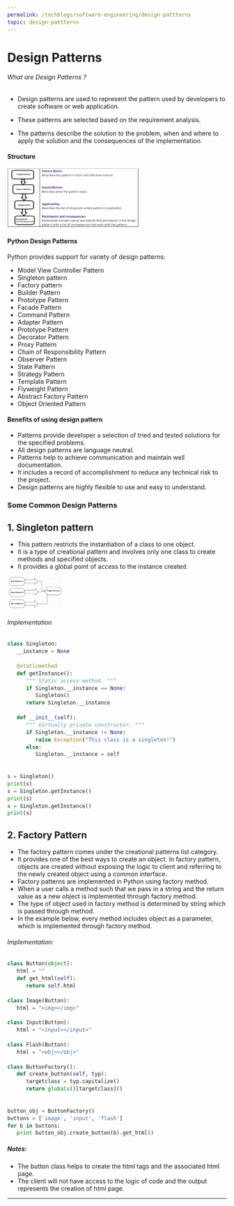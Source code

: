```yaml
---
permalink: /techblogs/software-engineering/design-pattterns
topic: design-pattterns
---
```




# Design Patterns

###### What are Design Patterns ?

- Design patterns are used to represent the pattern used by developers to create software or web application.

- These patterns are selected based on the requirement analysis.

- The patterns describe the solution to the problem, when and where to apply the solution and the consequences of the implementation.

#### Structure

<img src="assets/design_pattern_structure_1.png" width="60%">



#### Python Design Patterns

Python provides support for variety of design patterns:

- Model View Controller Pattern
- Singleton pattern
- Factory pattern
- Builder Pattern
- Prototype Pattern
- Facade Pattern
- Command Pattern
- Adapter Pattern
- Prototype Pattern
- Decorator Pattern
- Proxy Pattern
- Chain of Responsibility Pattern
- Observer Pattern
- State Pattern
- Strategy Pattern
- Template Pattern
- Flyweight Pattern
- Abstract Factory Pattern
- Object Oriented Pattern



#### Benefits of using design pattern

- Patterns provide developer a selection of tried and tested solutions for the specified problems.
- All design patterns are language neutral.
- Patterns help to achieve communication and maintain well documentation.
- It includes a record of accomplishment to reduce any technical risk to the project.
- Design patterns are highly flexible to use and easy to understand.





### Some Common Design Patterns

## 1. Singleton pattern

- This pattern restricts the instantiation of a class to one object.
- It is a type of creational pattern and involves only one class to create methods and specified objects.
- It provides a global point of access to the instance created.

<img src="assets/singelton_pattern.png" width="25%">



###### Implementation

```python
class Singleton:
   __instance = None
    
   @staticmethod 
   def getInstance():
      """ Static access method. """
      if Singleton.__instance == None:
         Singleton()
      return Singleton.__instance
    
   def __init__(self):
      """ Virtually private constructor. """
      if Singleton.__instance != None:
         raise Exception("This class is a singleton!")
      else:
         Singleton.__instance = self
          

s = Singleton()
print(s)
s = Singleton.getInstance()
print(s)
s = Singleton.getInstance()
print(s)
```





## 2. Factory Pattern

- The factory pattern comes under the creational patterns list category.
- It provides one of the best ways to create an object. In factory pattern, objects are created without exposing the logic to client and referring to the newly created object using a common interface.
- Factory patterns are implemented in Python using factory method.
- When a user calls a method such that we pass in a string and the return value as a new object is implemented through factory method.
- The type of object used in factory method is determined by string which is passed through method.
- In the example below, every method includes object as a parameter, which is implemented through factory method.

###### Implementation:

```python
class Button(object):
   html = ""
   def get_html(self):
      return self.html

class Image(Button):
   html = "<img></img>"

class Input(Button):
   html = "<input></input>"

class Flash(Button):
   html = "<obj></obj>"

class ButtonFactory():
   def create_button(self, typ):
      targetclass = typ.capitalize()
      return globals()[targetclass]()

    
button_obj = ButtonFactory()
buttons = ['image', 'input', 'flash']
for b in buttons:
   print button_obj.create_button(b).get_html()
```

##### Notes:

- The button class helps to create the html tags and the associated html page.
- The client will not have access to the logic of code and the output represents the creation of html page.



---























